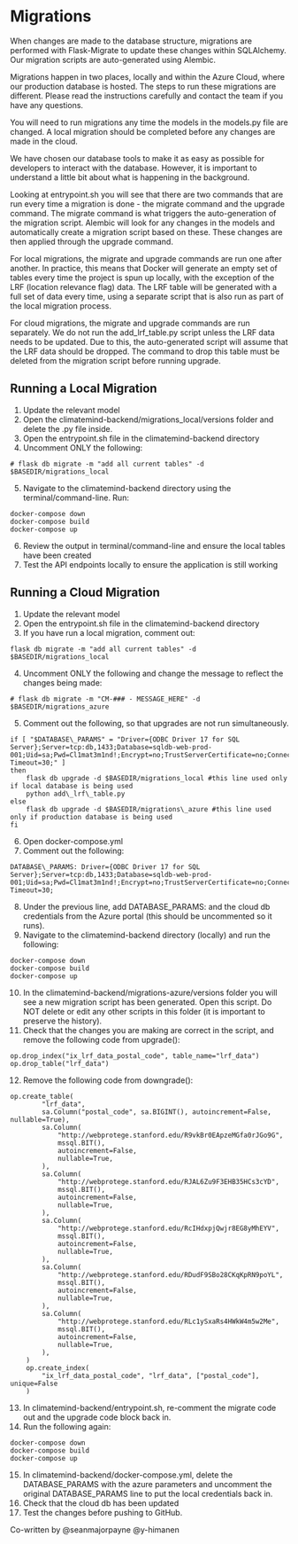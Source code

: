 # Migrations

When changes are made to the database structure, migrations are performed with Flask-Migrate to
update these changes within SQLAlchemy. Our migration scripts are auto-generated using Alembic.

Migrations happen in two places, locally and within the Azure Cloud, where our production database is hosted. The steps to run these migrations
are different. Please read the instructions carefully and contact the team if you have any questions.

You will need to run migrations any time the models in the models.py file are changed. A local migration should be completed before any changes are made in the cloud.

We have chosen our database tools to make it as easy as possible for developers to interact with the database. However, it is important to understand a little bit about what is happening in the background. 

Looking at entrypoint.sh you will see that there are two commands that are run every time a migration is done - the migrate command and the upgrade command. The migrate command is what triggers the auto-generation of the migration script. Alembic will look for any changes in the models and automatically create a migration script based on these. These changes are then applied through the upgrade command.

For local migrations, the migrate and upgrade commands are run one after another. In practice, this means that Docker will generate an empty set of tables every time the project is spun up locally, with the exception of the LRF (location relevance flag) data. The LRF table will be generated with a full set of data every time, using a separate script that is also run as part of the local migration process. 

For cloud migrations, the migrate and upgrade commands are run separately. We do not run the add_lrf_table.py script unless the LRF data needs to be updated. Due to this, the auto-generated script will assume that the LRF data should be dropped. The command to drop this table must be deleted from the migration script before running upgrade. 

## Running a Local Migration

1. Update the relevant model
2. Open the climatemind-backend/migrations\_local/versions folder and delete the .py file inside.
3. Open the entrypoint.sh file in the climatemind-backend directory
4. Uncomment ONLY the following:

```
# flask db migrate -m "add all current tables" -d $BASEDIR/migrations_local
```

5. Navigate to the climatemind-backend directory using the terminal/command-line. Run:

```
docker-compose down
docker-compose build
docker-compose up
```

6. Review the output in terminal/command-line and ensure the local tables have been created
7. Test the API endpoints locally to ensure the application is still working 

## Running a Cloud Migration

1. Update the relevant model
2. Open the entrypoint.sh file in the climatemind-backend directory
3. If you have run a local migration, comment out:

```
flask db migrate -m "add all current tables" -d $BASEDIR/migrations_local
```

4. Uncomment ONLY the following and change the message to reflect the changes being made:

```
# flask db migrate -m "CM-### - MESSAGE_HERE" -d $BASEDIR/migrations_azure

```

5. Comment out the following, so that upgrades are not run simultaneously.

```
if [ "$DATABASE\_PARAMS" = "Driver={ODBC Driver 17 for SQL Server};Server=tcp:db,1433;Database=sqldb-web-prod-001;Uid=sa;Pwd=Cl1mat3m1nd!;Encrypt=no;TrustServerCertificate=no;Connection Timeout=30;" ]
then
    flask db upgrade -d $BASEDIR/migrations_local #this line used only if local database is being used
    python add\_lrf\_table.py
else
    flask db upgrade -d $BASEDIR/migrations\_azure #this line used only if production database is being used 
fi
```

6. Open docker-compose.yml
7. Comment out the following:

```
DATABASE\_PARAMS: Driver={ODBC Driver 17 for SQL Server};Server=tcp:db,1433;Database=sqldb-web-prod-001;Uid=sa;Pwd=Cl1mat3m1nd!;Encrypt=no;TrustServerCertificate=no;Connection Timeout=30;
```

8. Under the previous line, add DATABASE_PARAMS: and the cloud db credentials from the Azure portal (this should be uncommented so it runs).
9. Navigate to the climatemind-backend directory (locally) and run the following:

```
docker-compose down
docker-compose build
docker-compose up
```

10. In the climatemind-backend/migrations-azure/versions folder you will see a new migration script has been generated. Open this script. Do NOT delete or edit any other scripts in this folder (it is important to preserve the history).
11. Check that the changes you are making are correct in the script, and remove the following code from upgrade():

```
op.drop_index("ix_lrf_data_postal_code", table_name="lrf_data")
op.drop_table("lrf_data")
```

12. Remove the following code from downgrade():

```
op.create_table(
        "lrf_data",
        sa.Column("postal_code", sa.BIGINT(), autoincrement=False, nullable=True),
        sa.Column(
            "http://webprotege.stanford.edu/R9vkBr0EApzeMGfa0rJGo9G",
            mssql.BIT(),
            autoincrement=False,
            nullable=True,
        ),
        sa.Column(
            "http://webprotege.stanford.edu/RJAL6Zu9F3EHB35HCs3cYD",
            mssql.BIT(),
            autoincrement=False,
            nullable=True,
        ),
        sa.Column(
            "http://webprotege.stanford.edu/RcIHdxpjQwjr8EG8yMhEYV",
            mssql.BIT(),
            autoincrement=False,
            nullable=True,
        ),
        sa.Column(
            "http://webprotege.stanford.edu/RDudF9SBo28CKqKpRN9poYL",
            mssql.BIT(),
            autoincrement=False,
            nullable=True,
        ),
        sa.Column(
            "http://webprotege.stanford.edu/RLc1ySxaRs4HWkW4m5w2Me",
            mssql.BIT(),
            autoincrement=False,
            nullable=True,
        ),
    )
    op.create_index(
        "ix_lrf_data_postal_code", "lrf_data", ["postal_code"], unique=False
    )
```

13. In climatemind-backend/entrypoint.sh, re-comment the migrate code out and the upgrade code block back in. 
14. Run the following again:

```
docker-compose down
docker-compose build
docker-compose up
```

15. In climatemind-backend/docker-compose.yml, delete the DATABASE\_PARAMS with the azure parameters and uncomment the original DATABASE\_PARAMS line to put the local credentials back in.
16. Check that the cloud db has been updated
17. Test the changes before pushing to GitHub.

Co-written by
@seanmajorpayne @y-himanen